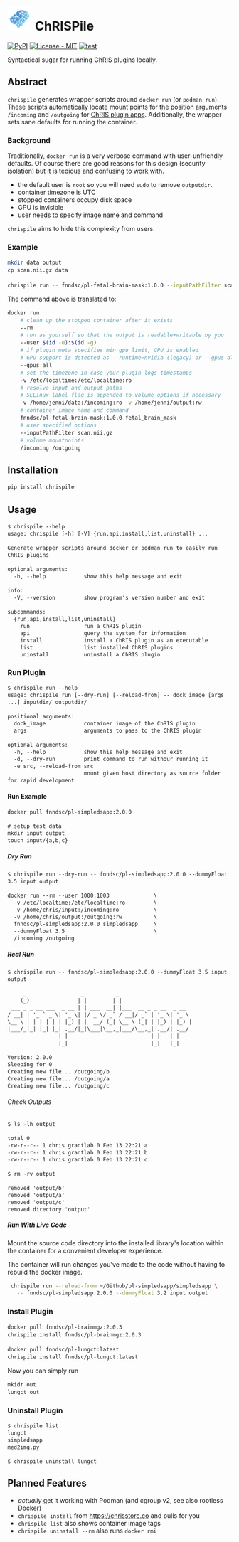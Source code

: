 # ![Logo](https://raw.githubusercontent.com/FNNDSC/chrispile/master/docs/chrispile_logo.png) ChRISPile

[![PyPI](https://img.shields.io/pypi/v/chrispile)](https://pypi.org/project/chrispile/)
[![License - MIT](https://img.shields.io/pypi/l/chrispile)](https://github.com/FNNDSC/chrispile/blob/master/LICENSE)
[![test](https://github.com/FNNDSC/chrispile/workflows/test/badge.svg)](https://github.com/FNNDSC/chrispile/actions)

Syntactical sugar for running ChRIS plugins locally.

## Abstract

`chrispile` generates wrapper scripts around `docker run` (or `podman run`).
These scripts automatically locate mount points for the position arguments
`/incoming` and `/outgoing` for
[ChRIS plugin apps](https://github.com/FNNDSC/cookiecutter-chrisapp/wiki/About-Plugins#plugin-definition).
Additionally, the wrapper sets sane defaults for running the container.

### Background

Traditionally, `docker run` is a very verbose command with user-unfriendly defaults.
Of course there are good reasons for this design (security isolation)
but it is tedious and confusing to work with.

- the default user is `root` so you will need `sudo` to remove `outputdir`.
- container timezone is UTC
- stopped containers occupy disk space
- GPU is invisible
- user needs to specify image name and command

`chrispile` aims to hide this complexity from users.

### Example

```bash
mkdir data output
cp scan.nii.gz data

chrispile run -- fnndsc/pl-fetal-brain-mask:1.0.0 --inputPathFilter scan.nii.gz data output
```

The command above is translated to:

```bash
docker run
    # clean up the stopped container after it exists
    --rm
    # run as yourself so that the output is readable+writable by you
    --user $(id -u):$(id -g)
    # if plugin meta specifies min_gpu_limit, GPU is enabled
    # GPU support is detected as --runtime=nvidia (legacy) or --gpus all (native)
    --gpus all
    # set the timezone in case your plugin logs timestamps
    -v /etc/localtime:/etc/localtime:ro
    # resolve input and output paths
    # SELinux label flag is appended to volume options if necessary
    -v /home/jenni/data:/incoming:ro -v /home/jenni/output:rw
    # container image name and command
    fnndsc/pl-fetal-brain-mask:1.0.0 fetal_brain_mask
    # user specified options
    --inputPathFilter scan.nii.gz
    # volume mountpoints
    /incoming /outgoing
```

## Installation

```bash
pip install chrispile
```

## Usage

```
$ chrispile --help
usage: chrispile [-h] [-V] {run,api,install,list,uninstall} ...

Generate wrapper scripts around docker or podman run to easily run ChRIS plugins

optional arguments:
  -h, --help            show this help message and exit

info:
  -V, --version         show program's version number and exit

subcommands:
  {run,api,install,list,uninstall}
    run                 run a ChRIS plugin
    api                 query the system for information
    install             install a ChRIS plugin as an executable
    list                list installed ChRIS plugins
    uninstall           uninstall a ChRIS plugin
```

### Run Plugin

```
$ chrispile run --help
usage: chrispile run [--dry-run] [--reload-from] -- dock_image [args ...] inputdir/ outputdir/

positional arguments:
  dock_image            container image of the ChRIS plugin
  args                  arguments to pass to the ChRIS plugin

optional arguments:
  -h, --help            show this help message and exit
  -d, --dry-run         print command to run withour running it
  -e src, --reload-from src
                        mount given host directory as source folder for rapid development
```

#### Run Example

```
docker pull fnndsc/pl-simpledsapp:2.0.0

# setup test data
mkdir input output
touch input/{a,b,c}
```

##### Dry Run

```
$ chrispile run --dry-run -- fnndsc/pl-simpledsapp:2.0.0 --dummyFloat 3.5 input output 

docker run --rm --user 1000:1003              \
  -v /etc/localtime:/etc/localtime:ro         \
  -v /home/chris/input:/incoming:ro           \
  -v /home/chris/output:/outgoing:rw          \
  fnndsc/pl-simpledsapp:2.0.0 simpledsapp     \
  --dummyFloat 3.5                            \
  /incoming /outgoing
```

##### Real Run

```
$ chrispile run -- fnndsc/pl-simpledsapp:2.0.0 --dummyFloat 3.5 input output

     _                 _          _                       
    (_)               | |        | |                      
 ___ _ _ __ ___  _ __ | | ___  __| |___  __ _ _ __  _ __  
/ __| | '_ ` _ \| '_ \| |/ _ \/ _` / __|/ _` | '_ \| '_ \ 
\__ \ | | | | | | |_) | |  __/ (_| \__ \ (_| | |_) | |_) |
|___/_|_| |_| |_| .__/|_|\___|\__,_|___/\__,_| .__/| .__/ 
                | |                          | |   | |    
                |_|                          |_|   |_|    

Version: 2.0.0
Sleeping for 0
Creating new file... /outgoing/b
Creating new file... /outgoing/a
Creating new file... /outgoing/c
```

###### Check Outputs

```
$ ls -lh output

total 0
-rw-r--r-- 1 chris grantlab 0 Feb 13 22:21 a
-rw-r--r-- 1 chris grantlab 0 Feb 13 22:21 b
-rw-r--r-- 1 chris grantlab 0 Feb 13 22:21 c

$ rm -rv output

removed 'output/b'
removed 'output/a'
removed 'output/c'
removed directory 'output'
```

##### Run With Live Code

Mount the source code directory into the installed library's location
within the container for a convenient developer experience.

The container will run changes you've made to the code without having
to rebuild the docker image.

```bash
 chrispile run --reload-from ~/Github/pl-simpledsapp/simpledsapp \
   -- fnndsc/pl-simpledsapp:2.0.0 --dummyFloat 3.2 input output
```

### Install Plugin

```bash
docker pull fnndsc/pl-brainmgz:2.0.3
chrispile install fnndsc/pl-brainmgz:2.0.3

docker pull fnndsc/pl-lungct:latest
chrispile install fnndsc/pl-lungct:latest
```

Now you can simply run

```bash
mkidr out
lungct out
```

### Uninstall Plugin

```
$ chrispile list
lungct
simpledsapp
med2img.py

$ chrispile uninstall lungct
```

## Planned Features

- _actually_ get it working with Podman (and cgroup v2, see also rootless Docker)
- `chrispile install` from https://chrisstore.co and pulls for you
- `chrispile list` also shows container image tags
- `chrispile uninstall --rm` also runs `docker rmi`
